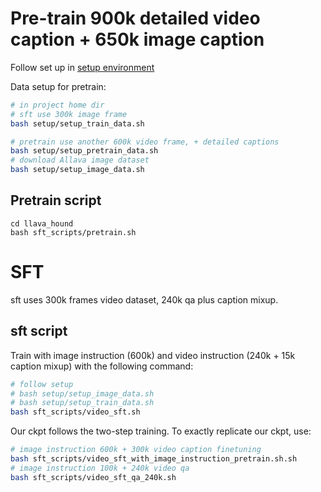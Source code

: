 # Pre-train 900k detailed video caption + 650k image caption
Follow set up in [setup environment](https://github.com/RifleZhang/LLaVA-Hound-DPO/edit/main/README.md)

Data setup for pretrain:
```bash
# in project home dir
# sft use 300k image frame
bash setup/setup_train_data.sh

# pretrain use another 600k video frame, + detailed captions
bash setup/setup_pretrain_data.sh
# download Allava image dataset
bash setup/setup_image_data.sh
```

## Pretrain script
```
cd llava_hound
bash sft_scripts/pretrain.sh
```

# SFT 
sft uses 300k frames video dataset, 240k qa plus caption mixup.

## sft script
Train with image instruction (600k) and video instruction (240k + 15k caption mixup) with the following command:
```bash
# follow setup
# bash setup/setup_image_data.sh
# bash setup/setup_train_data.sh
bash sft_scripts/video_sft.sh
```

Our ckpt follows the two-step training. To exactly replicate our ckpt, use:
```bash
# image instruction 600k + 300k video caption finetuning
bash sft_scripts/video_sft_with_image_instruction_pretrain.sh.sh
# image instruction 100k + 240k video qa
bash sft_scripts/video_sft_qa_240k.sh
```



